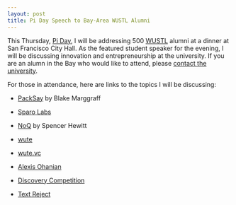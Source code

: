 ```yaml
---
layout: post
title: Pi Day Speech to Bay-Area WUSTL Alumni
---
```


This Thursday, [Pi Day](http://en.wikipedia.org/wiki/Pi_Day), I will be addressing 500 [WUSTL](http://wustl.edu) alumni at a dinner at San Francisco City Hall. As the featured student speaker for the evening, I will be discussing innovation and entrepreneurship at the university. If you are an alumn in the Bay who would like to attend, please [contact the university](http://alumni.wustl.edu/contactus/Pages/default.aspx).

For those in attendance, here are links to the topics I will be discussing:

* [PackSay](http://packsay.com) by Blake Marggraff

* [Sparo Labs](http://sparolabs.com)

* [NoQ](http://noq.io) by Spencer Hewitt

* [wute](http://wute.org)

* [wute.vc](http://wute.vc)

* [Alexis Ohanian](http://alexisohanian.com/)

* [Discovery Competition](http://engineering.wustl.edu/disc-comp.aspx)

* [Text Reject](http://textreject.com)

